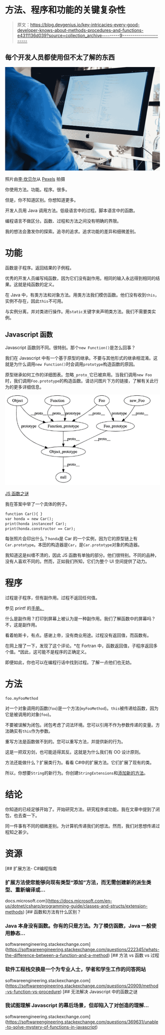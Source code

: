 # 方法、程序和功能的关键复杂性

> 原文：<https://blog.devgenius.io/key-intricacies-every-good-developer-knows-about-methods-procedures-and-functions-e4311136d039?source=collection_archive---------9----------------------->

## 每个开发人员都使用但不太了解的东西

![](img/5754116e2116e3e5d4da7ada430132e9.png)

照片由[李·坎贝尔](https://www.pexels.com/@lee-campbell-18167?utm_content=attributionCopyText&utm_medium=referral&utm_source=pexels)从 [Pexels](https://www.pexels.com/photo/imac-turend-on-89724/?utm_content=attributionCopyText&utm_medium=referral&utm_source=pexels) 拍摄

你使用方法。功能。程序。很多。

但是，你不知道区别。你想知道更多。

开发人员用 Java 调用方法。低级语言中的过程。脚本语言中的函数。

编程语言不做区分。函数、过程和方法之间没有明确的界限。

我的想法会激发你的探索。追寻的追求。追求功能的差异和细微差别。

# 功能

函数是子程序。返回结果的子例程。

优秀的开发人员编写纯函数，因为它们没有副作用。相同的输入永远得到相同的结果。这就是纯函数的定义。

在 Java 中，有类方法和对象方法。用类方法我们模仿函数。他们没有收到`this`，实例不存在，因此`this`不可用。

与实例分离，并对类进行操作。用`static`关键字来声明类方法。我们不需要类实例。

## Javascript 函数

Javascript 函数则不同。很特别。那个`new Function()`是怎么回事？

我们在 Javascript 中有一个基于原型的继承。不要与其他形式的继承相混淆。这就是为什么调用`new Function()`时会调用`prototype`构造函数的原因。

原型继承如何工作的详细图表。忽略`_proto_`它已被弃用。当我们调用`new Foo`时，我们调用`Foo.prototype`的构造函数。请访问图片下方的链接，了解有关此行为的更多详细信息。

![](img/8496d5a0dcaa464a7669b34d24a445fc.png)

[JS 函数之谜](https://softwareengineering.stackexchange.com/questions/369631/unable-to-solve-mystery-of-functions-in-javascript)

我在答案中举了一个具体的例子。

```
function Car(){ }
var honda = new Car();
print(honda instanceof Car);
print(honda.constructor == Car);
```

每张照片会印出什么？`honda`是 Car 的一个实例，因为它的原型链上有`Car.prototype`。本田的构造器是`Car`，是`Car.prototype`对象的构造器。

我知道这是纠缠不清的，因此 JS 函数有单独的部分。他们很特别。不同的品种，没有人喜欢不同的。然而，正如我们所知，它们为整个 UI 空间提供了动力。

# 程序

过程是子程序，但有副作用。过程不返回任何值。

参见 printf 的[手册。](https://linux.die.net/man/1/printf)

什么是副作用？打印到屏幕上被认为是一种副作用。我们了解函数中的屏幕吗？不，这是副作用。

看着帕斯卡，有点。感谢上帝，没有商业用途。过程没有返回值，而函数有。

在网上搜了一下，发现了这个评论。*在 Fortran 中，函数返回值，子程序返回多个值。*因此，这可能不是程序的正确定义。

即便如此，你也可以在编程行话中找到过程。了解一点他们也无妨。

# 方法

`foo.myFooMethod`

对一个对象调用的函数(`foo`)是一个方法(`myFooMethod`)。`this`被传递给函数，因为它是被调用的对象(`foo`)。

不要被误解为闭包。闭包考虑了词法环境。您可以引用不作为参数传递的变量。方法确实有`this`作为参数。

重写方法是函数做不到的。您可以重写方法，并提供新的行为。

这是一把双刃剑，也可能适得其反。这就是为什么我们有 OO 设计原则。

方法还能做什么？扩展类行为。看看 C#中的扩展方法。它们扩展了现有的类。

所以，你想要`String`的新行为。你创建`StringExtensions`和[添加新的方法](https://docs.microsoft.com/en-us/dotnet/csharp/programming-guide/classes-and-structs/extension-methods)。

# 结论

你知道的已经足够开始了。开始研究方法。研究程序或功能。我在文章中提到了闭包，也去查一下。

同一件事有不同的细微差别。为计算机传递我们的想法。然而，我们对思想传递过程知之甚少。

# 资源

[](https://docs.microsoft.com/en-us/dotnet/csharp/programming-guide/classes-and-structs/extension-methods) [## 扩展方法- C#编程指南

### 扩展方法使您能够向现有类型“添加”方法，而无需创建新的派生类型、重新编译或…

docs.microsoft.com](https://docs.microsoft.com/en-us/dotnet/csharp/programming-guide/classes-and-structs/extension-methods) [](https://softwareengineering.stackexchange.com/questions/222345/whats-the-difference-between-a-function-and-a-method) [## 函数和方法有什么区别？

### Java 本身没有函数。你有的只是方法。为了模仿函数，Java 一般使用静态…

softwareengineering.stackexchange.com](https://softwareengineering.stackexchange.com/questions/222345/whats-the-difference-between-a-function-and-a-method) [](https://softwareengineering.stackexchange.com/questions/20909/method-vs-function-vs-procedure) [## 方法 vs 函数 vs 过程

### 软件工程栈交换是一个为专业人士，学者和学生工作的问答网站

softwareengineering.stackexchange.com](https://softwareengineering.stackexchange.com/questions/20909/method-vs-function-vs-procedure) [](https://softwareengineering.stackexchange.com/questions/369631/unable-to-solve-mystery-of-functions-in-javascript) [## 无法解决 Javascript 中的函数之谜

### 我试图理解 Javascript 的幕后场景，但却陷入了对创造的理解…

softwareengineering.stackexchange.com](https://softwareengineering.stackexchange.com/questions/369631/unable-to-solve-mystery-of-functions-in-javascript)